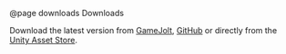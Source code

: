 @page downloads Downloads

Download the latest version from [GameJolt](http://gamejolt.com/games/unity-api/15887), 
[GitHub](https://github.com/InfectedBytes/gj-unity-api/releases) or directly from the 
[Unity Asset Store](http://u3d.as/ZUx).
